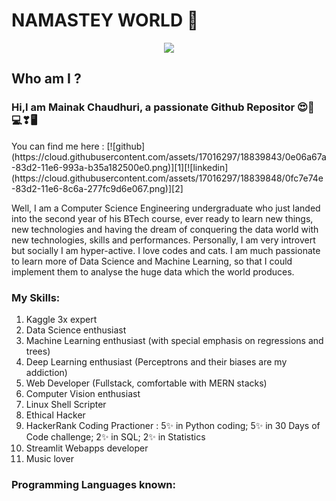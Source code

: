 # NAMASTEY WORLD 🙏
<center><img src="https://media3.giphy.com/media/SbKNFpFZEumGTkgPgA/source.gif"></center>

## Who am I ?
<h3> Hi,I am Mainak Chaudhuri, a passionate Github Repositor 😍💖💻❣🖥</h3>
You can find me here :
[![github](https://cloud.githubusercontent.com/assets/17016297/18839843/0e06a67a-83d2-11e6-993a-b35a182500e0.png)][1][![linkedin](https://cloud.githubusercontent.com/assets/17016297/18839848/0fc7e74e-83d2-11e6-8c6a-277fc9d6e067.png)][2]


Well, I am a Computer Science Engineering undergraduate who just landed into the second year of his BTech course, ever ready to learn new things, new technologies and having the dream of conquering the data world with new technologies, skills and performances. Personally, I am very introvert but socially I am hyper-active. I love codes and cats. I am much passionate to learn more of Data Science and Machine Learning, so that I could implement them to analyse the huge data which the world produces.
<br>

### My Skills:
<ol>
  <li>Kaggle 3x expert</li>
  <li>Data Science enthusiast</li>
  <li>Machine Learning enthusiast (with special emphasis on regressions and trees)</li>
  <li>Deep Learning enthusiast (Perceptrons and their biases are my addiction)</li>
  <li>Web Developer (Fullstack, comfortable with MERN stacks)</li>
  <li>Computer Vision enthusiast</li>
  <li>Linux Shell Scripter</li>
  <li>Ethical Hacker</li>
  <li>HackerRank Coding Practioner : 5✨ in Python coding; 5✨ in 30 Days of Code challenge; 2✨ in SQL; 2✨ in Statistics </li>
  <li>Streamlit Webapps developer</li>
  <li>Music lover</li>
  </ol>
    
### Programming Languages known:

  
  
  
[1]: http://www.github.com/MainakRepositor
[2]: https://www.linkedin.com/in/mainak-chaudhuri-127898176/
